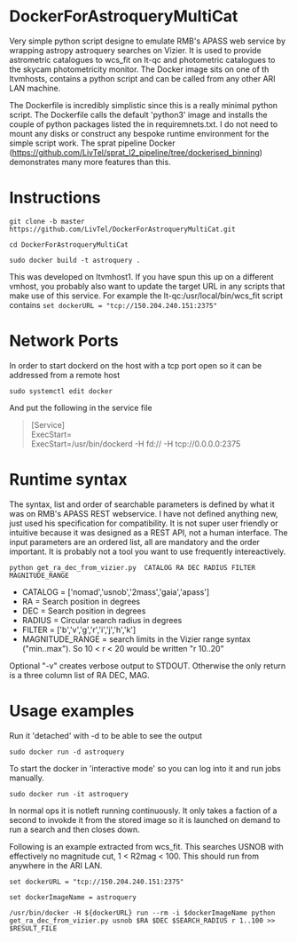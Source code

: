 # DockerForAstroqueryMultiCat
Very simple python script designe to emulate RMB's APASS web service by wrapping astropy astroquery searches on Vizier. It is used to provide astrometric catalogues to wcs_fit on lt-qc and photometric catalogues to the skycam photometricity monitor. The Docker image sits on one of th ltvmhosts, contains a python script and can be called from any other ARI LAN machine.

The Dockerfile is incredibly simplistic since this is a really minimal python script.  The Dockerfile calls the default 'python3' image and installs the couple of python packages listed the in requiremnets.txt. I do not need to mount any disks or construct any bespoke runtime environment for the simple script work. The sprat pipeline Docker (https://github.com/LivTel/sprat_l2_pipeline/tree/dockerised_binning) demonstrates many more features than this.

# Instructions

``git clone -b master https://github.com/LivTel/DockerForAstroqueryMultiCat.git``

``cd DockerForAstroqueryMultiCat``

``sudo docker build -t astroquery .``

This was developed on ltvmhost1. If you have spun this up on a different vmhost, you probably also want to update the target URL in any scripts that make use of this service. For example the
lt-qc:/usr/local/bin/wcs_fit script contains
``set dockerURL = "tcp://150.204.240.151:2375"``

# Network Ports

In order to start dockerd on the host with a tcp port open so it can be addressed from a remote host

``sudo systemctl edit docker``
 
And put the following in the service file

> [Service]<br>
> ExecStart=<br>
> ExecStart=/usr/bin/dockerd -H fd:// -H tcp://0.0.0.0:2375

# Runtime syntax

The syntax, list and order of searchable parameters is defined by what it was on RMB's APASS REST webservice. I have not defined anything new, just used his specification for compatibility. It is not super user friendly or intuitive because it was designed as a REST API, not a human interface. The input parameters are an ordered list, all are mandatory and the order important. It is probably not a tool you want to use frequently intereactively.

``python get_ra_dec_from_vizier.py  CATALOG RA DEC RADIUS FILTER MAGNITUDE_RANGE``

* CATALOG = ['nomad','usnob','2mass','gaia','apass']
* RA = Search position in degrees
* DEC = Search position in degrees
* RADIUS = Circular search radius in degrees
* FILTER = ['b','v','g','r','i','j','h','k']
* MAGNITUDE_RANGE = search limits in the Vizier range syntax ("min..max"). So 10 < r < 20 would be written "r 10..20"

Optional "-v" creates verbose output to STDOUT. Otherwise the only return is a three column list of RA DEC, MAG.


# Usage examples



Run it 'detached' with -d to be able to see the output

``sudo docker run -d astroquery``

To start the docker in 'interactive mode' so you can log into it and run jobs manually.

``sudo docker run -it astroquery``

In normal ops it is notleft running continuously. It only takes a faction of a second to invokde it from the stored image
so it is launched on demand to run a search and then closes down.

Following is an example extracted from wcs_fit. This searches USNOB with effectively no magnitude cut, 1 < R2mag < 100. This should run from anywhere in the ARI LAN.

``set dockerURL = "tcp://150.204.240.151:2375"``

``set dockerImageName = astroquery``

``/usr/bin/docker -H ${dockerURL} run --rm -i $dockerImageName python get_ra_dec_from_vizier.py usnob $RA $DEC $SEARCH_RADIUS r 1..100 >> $RESULT_FILE ``


